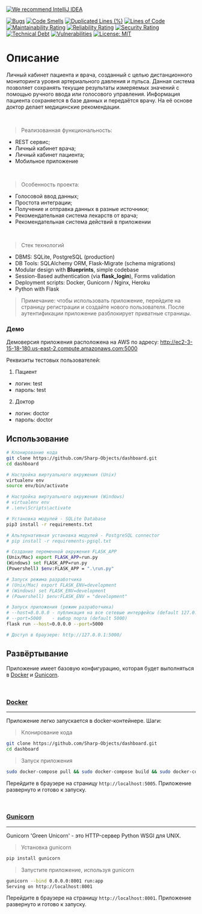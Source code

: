 [![We recommend IntelliJ IDEA](https://www.elegantobjects.org/intellij-idea.svg)](https://www.jetbrains.com/idea/)

[![Bugs](https://sonarcloud.io/api/project_badges/measure?project=Sharp-Objects_dashboard&metric=bugs)](https://sonarcloud.io/dashboard?id=Sharp-Objects_dashboard)
[![Code Smells](https://sonarcloud.io/api/project_badges/measure?project=Sharp-Objects_dashboard&metric=code_smells)](https://sonarcloud.io/dashboard?id=Sharp-Objects_dashboard)
[![Duplicated Lines (%)](https://sonarcloud.io/api/project_badges/measure?project=Sharp-Objects_dashboard&metric=duplicated_lines_density)](https://sonarcloud.io/dashboard?id=Sharp-Objects_dashboard)
[![Lines of Code](https://sonarcloud.io/api/project_badges/measure?project=Sharp-Objects_dashboard&metric=ncloc)](https://sonarcloud.io/dashboard?id=Sharp-Objects_dashboard)
[![Maintainability Rating](https://sonarcloud.io/api/project_badges/measure?project=Sharp-Objects_dashboard&metric=sqale_rating)](https://sonarcloud.io/dashboard?id=Sharp-Objects_dashboard)
[![Reliability Rating](https://sonarcloud.io/api/project_badges/measure?project=Sharp-Objects_dashboard&metric=reliability_rating)](https://sonarcloud.io/dashboard?id=Sharp-Objects_dashboard)
[![Security Rating](https://sonarcloud.io/api/project_badges/measure?project=Sharp-Objects_dashboard&metric=security_rating)](https://sonarcloud.io/dashboard?id=Sharp-Objects_dashboard)
[![Technical Debt](https://sonarcloud.io/api/project_badges/measure?project=Sharp-Objects_dashboard&metric=sqale_index)](https://sonarcloud.io/dashboard?id=Sharp-Objects_dashboard)
[![Vulnerabilities](https://sonarcloud.io/api/project_badges/measure?project=Sharp-Objects_dashboard&metric=vulnerabilities)](https://sonarcloud.io/dashboard?id=Sharp-Objects_dashboard)
[![License: MIT](https://img.shields.io/badge/License-MIT-yellow.svg)](https://opensource.org/licenses/MIT)

# Описание

Личный кабинет пациента и врача, созданный с целью дистанционного мониторинга уровня артериального давления и пульса.
Данная система позволяет сохранять текущие результаты измеряемых значений с помощью ручного ввода или голосового
управления. Информация пациента сохраняется в базе данных и передаётся врачу. На её основе доктор делает медицинские
рекомендации.

<br/>

> Реализованная функциональность:

- REST сервис;
- Личный кабинет врача;
- Личный кабинет пациента;
- Мобильное приложение

<br/>

> Особенность проекта:

- Голосовой ввод данных;
- Простота интеграции;
- Получение и отправка данных в разные источники;
- Рекомендательная система лекарств от врача;
- Рекомендательная система действий в приложении

<br/>

> Стек технологий

- DBMS: SQLite, PostgreSQL (production)
- DB Tools: SQLAlchemy ORM, Flask-Migrate (schema migrations)
- Modular design with **Blueprints**, simple codebase
- Session-Based authentication (via **flask_login**), Forms validation
- Deployment scripts: Docker, Gunicorn / Nginx, Heroku
- Python with Flask

> Примечание: чтобы использовать приложение, перейдите на страницу регистрации и создайте нового пользователя. После аутентификации приложение разблокирует приватные страницы.

### Демо

Демоверсия приложения расположена на AWS по адресу: http://ec2-3-15-18-180.us-east-2.compute.amazonaws.com:5000

Реквизиты тестовых пользователей:

1. Пациент

- логин: test
- пароль: test

2. Доктор

- логин: doctor
- пароль: doctor

## Использование

```bash
# Клонирование кода
git clone https://github.com/Sharp-Objects/dashboard.git
cd dashboard

# Настройка виртуального окружения (Unix)
virtualenv env
source env/bin/activate

# Настройка виртуального окружения (Windows)
# virtualenv env
# .\env\Scripts\activate

# Установка модулей - SQLite Database
pip3 install -r requirements.txt

# Альтернативная установка модулей - PostgreSQL connector
# pip install -r requirements-pgsql.txt

# Создание переменной окружения FLASK_APP 
(Unix/Mac) export FLASK_APP=run.py
(Windows) set FLASK_APP=run.py
(Powershell) $env:FLASK_APP = ".\run.py"

# Запуск режима разработчика 
# (Unix/Mac) export FLASK_ENV=development
# (Windows) set FLASK_ENV=development
# (Powershell) $env:FLASK_ENV = "development"

# Запуск приложения (режим разработчика)
# --host=0.0.0.0 - публикация на все сетевые интерфейсы (default 127.0.0.1)
# --port=5000    - выбор порта (default 5000)  
flask run --host=0.0.0.0 --port=5000

# Доступ в браузере: http://127.0.0.1:5000/
```

## Развёртывание

Приложение имеет базовую конфигурацию, которая будет выполняться в [Docker](https://www.docker.com/)
и [Gunicorn](https://gunicorn.org/).

<br/>

### [Docker](https://www.docker.com/)
---

Приложение легко запускается в docker-контейнере. Шаги:

> Клонирование кода

```bash
git clone https://github.com/Sharp-Objects/dashboard.git
cd dashboard
```

> Запуск приложения

```bash
sudo docker-compose pull && sudo docker-compose build && sudo docker-compose up -d
```

Перейдите в браузере на страницу `http://localhost:5005`. Приложение развернуто и готово к запуску.

<br/>

### [Gunicorn](https://gunicorn.org/)
---

Gunicorn 'Green Unicorn' - это HTTP-сервер Python WSGI для UNIX.

> Установка gunicorn

```bash
pip install gunicorn
```

> Запустите приложение, используя gunicorn

```bash
gunicorn --bind 0.0.0.0:8001 run:app
Serving on http://localhost:8001
```

Перейдите в браузере на страницу `http://localhost:8001`. Приложение развернуто и готово к запуску.

